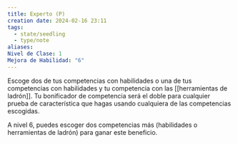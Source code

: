 ```yaml
---
title: Experto (P)
creation date: 2024-02-16 23:11
tags:
  - state/seedling
  - type/note
aliases: 
Nivel de Clase: 1
Mejora de Habilidad: "6"
---
```

Escoge dos de tus competencias con habilidades o una de tus competencias con habilidades y tu
competencia con las [[herramientas de ladrón]]. Tu bonificador de competencia será el doble para
cualquier prueba de característica que hagas usando cualquiera de las competencias escogidas.

A nivel 6, puedes escoger dos competencias más (habilidades o herramientas de ladrón) para ganar este beneficio.

